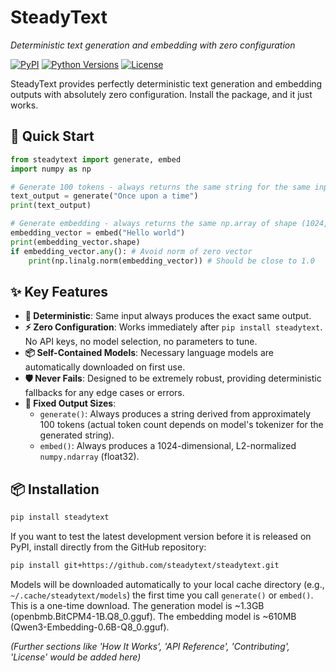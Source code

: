 # SteadyText
*Deterministic text generation and embedding with zero configuration*

[![PyPI](https://img.shields.io/pypi/v/steadytext.svg)](https://pypi.org/project/steadytext/)
[![Python Versions](https://img.shields.io/pypi/pyversions/steadytext.svg)](https://pypi.org/project/steadytext/)
[![License](https://img.shields.io/pypi/l/steadytext.svg)](https://github.com/yourusername/steadytext/blob/main/LICENSE) <!-- Placeholder for license badge -->

SteadyText provides perfectly deterministic text generation and embedding outputs with absolutely zero configuration. Install the package, and it just works.

## 🚀 Quick Start

```python
from steadytext import generate, embed
import numpy as np

# Generate 100 tokens - always returns the same string for the same input
text_output = generate("Once upon a time")
print(text_output)

# Generate embedding - always returns the same np.array of shape (1024,)
embedding_vector = embed("Hello world")
print(embedding_vector.shape)
if embedding_vector.any(): # Avoid norm of zero vector
    print(np.linalg.norm(embedding_vector)) # Should be close to 1.0
```

## ✨ Key Features

- **🎯 Deterministic**: Same input always produces the exact same output.
- **⚡ Zero Configuration**: Works immediately after `pip install steadytext`. No API keys, no model selection, no parameters to tune.
- **📦 Self-Contained Models**: Necessary language models are automatically downloaded on first use.
- **🛡️ Never Fails**: Designed to be extremely robust, providing deterministic fallbacks for any edge cases or errors.
- **📏 Fixed Output Sizes**:
    - `generate()`: Always produces a string derived from approximately 100 tokens (actual token count depends on model's tokenizer for the generated string).
    - `embed()`: Always produces a 1024-dimensional, L2-normalized `numpy.ndarray` (float32).

## 📦 Installation

```bash
pip install steadytext
```

If you want to test the latest development version before it is released on
PyPI, install directly from the GitHub repository:

```bash
pip install git+https://github.com/steadytext/steadytext.git
```

Models will be downloaded automatically to your local cache directory (e.g., `~/.cache/steadytext/models`) the first time you call `generate()` or `embed()`. This is a one-time download.
The generation model is ~1.3GB (openbmb.BitCPM4-1B.Q8_0.gguf).
The embedding model is ~610MB (Qwen3-Embedding-0.6B-Q8_0.gguf).

*(Further sections like 'How It Works', 'API Reference', 'Contributing', 'License' would be added here)*
